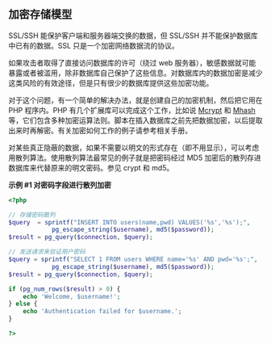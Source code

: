 加密存储模型
------------

SSL/SSH 能保护客户端和服务器端交换的数据，但 SSL/SSH
并不能保护数据库中已有的数据。SSL 只是一个加密网络数据流的协议。

如果攻击者取得了直接访问数据库的许可（绕过 web
服务器），敏感数据就可能暴露或者被滥用，除非数据库自己保护了这些信息。对数据库内的数据加密是减少这类风险的有效途径，但是只有很少的数据库提供这些加密功能。

对于这个问题，有一个简单的解决办法，就是创建自己的加密机制，然后把它用在
PHP 程序内。PHP 有几个扩展库可以完成这个工作，比如说
<a href="/ref/mcrypt.html" class="link">Mcrypt</a> 和
<a href="/ref/mhash.html" class="link">Mhash</a>
等，它们包含多种加密运算法则。脚本在插入数据库之前先把数据加密，以后提取出来时再解密。有关加密如何工作的例子请参考相关手册。

对某些真正隐蔽的数据，如果不需要以明文的形式存在（即不用显示），可以考虑用散列算法。使用散列算法最常见的例子就是把密码经过
MD5 加密后的散列存进数据库来代替原来的明文密码。参见 <span
class="function">crypt</span> 和 <span class="function">md5</span>。

**示例 \#1 对密码字段进行散列加密**

``` php
<?php

// 存储密码散列
$query  = sprintf("INSERT INTO users(name,pwd) VALUES('%s','%s');",
            pg_escape_string($username), md5($password));
$result = pg_query($connection, $query);

// 发送请求来验证用户密码
$query = sprintf("SELECT 1 FROM users WHERE name='%s' AND pwd='%s';",
            pg_escape_string($username), md5($password));
$result = pg_query($connection, $query);

if (pg_num_rows($result) > 0) {
    echo 'Welcome, $username!';
} else {
    echo 'Authentication failed for $username.';
}

?>
```
